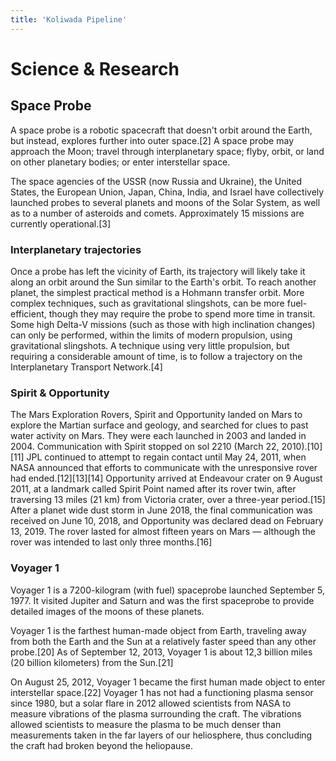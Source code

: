 ```yaml
---
title: 'Koliwada Pipeline'
---
```


# Science & Research

## Space Probe

A space probe is a robotic spacecraft that doesn't orbit around the Earth, but instead, explores further into outer space.[2] A space probe may approach the Moon; travel through interplanetary space; flyby, orbit, or land on other planetary bodies; or enter interstellar space.

The space agencies of the USSR (now Russia and Ukraine), the United States, the European Union, Japan, China, India, and Israel have collectively launched probes to several planets and moons of the Solar System, as well as to a number of asteroids and comets. Approximately 15 missions are currently operational.[3]

### Interplanetary trajectories

Once a probe has left the vicinity of Earth, its trajectory will likely take it along an orbit around the Sun similar to the Earth's orbit. To reach another planet, the simplest practical method is a Hohmann transfer orbit. More complex techniques, such as gravitational slingshots, can be more fuel-efficient, though they may require the probe to spend more time in transit. Some high Delta-V missions (such as those with high inclination changes) can only be performed, within the limits of modern propulsion, using gravitational slingshots. A technique using very little propulsion, but requiring a considerable amount of time, is to follow a trajectory on the Interplanetary Transport Network.[4]

### Spirit & Opportunity

The Mars Exploration Rovers, Spirit and Opportunity landed on Mars to explore the Martian surface and geology, and searched for clues to past water activity on Mars. They were each launched in 2003 and landed in 2004. Communication with Spirit stopped on sol 2210 (March 22, 2010).[10][11] JPL continued to attempt to regain contact until May 24, 2011, when NASA announced that efforts to communicate with the unresponsive rover had ended.[12][13][14] Opportunity arrived at Endeavour crater on 9 August 2011, at a landmark called Spirit Point named after its rover twin, after traversing 13 miles (21 km) from Victoria crater, over a three-year period.[15] After a planet wide dust storm in June 2018, the final communication was received on June 10, 2018, and Opportunity was declared dead on February 13, 2019. The rover lasted for almost fifteen years on Mars — although the rover was intended to last only three months.[16]

### Voyager 1

Voyager 1 is a 7200-kilogram (with fuel) spaceprobe launched September 5, 1977. It visited Jupiter and Saturn and was the first spaceprobe to provide detailed images of the moons of these planets.

Voyager 1 is the farthest human-made object from Earth, traveling away from both the Earth and the Sun at a relatively faster speed than any other probe.[20] As of September 12, 2013, Voyager 1 is about 12,3 billion miles (20 billion kilometers) from the Sun.[21]

On August 25, 2012, Voyager 1 became the first human made object to enter interstellar space.[22] Voyager 1 has not had a functioning plasma sensor since 1980, but a solar flare in 2012 allowed scientists from NASA to measure vibrations of the plasma surrounding the craft. The vibrations allowed scientists to measure the plasma to be much denser than measurements taken in the far layers of our heliosphere, thus concluding the craft had broken beyond the heliopause.

